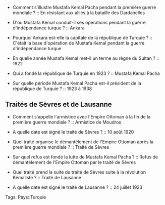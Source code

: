 - Comment s'illustre Mustafa Kemal Pacha pendant la première guerre mondiale ? :: En résistant aux alliés à la bataille des Dardanelles
<!--ID: 1618494635695-->
- D'ou Mustafa Kemal conduit-il ses opérations pendant la guerre d'indépendance turque ? :: Ankara
<!--ID: 1618494635704-->
- Pourquoi Ankara est-elle la capitale de la république de Turquie ? :: C'était la base d'opération de Mustafa Kemal pendant la guerre d'indépendance turque
<!--ID: 1618494635712-->
- En quelle année Mustafa Kemal met-il un terme au règne du Sultan ? :: 1922
<!--ID: 1618494635720-->
- Qui a fondé la république de Turquie en 1923 ? :: Mustafa Kemal Pacha
<!--ID: 1618494635727-->
- Sur quelle période Mustafa Kemal Pacha est-il président de la république de Turquie ? :: 1923 à 1938
<!--ID: 1618494635734-->

## Traités de Sèvres et de Lausanne

- Comment s'appelle l'armistice avec l'Empire Ottoman à la fin de la première guerre mondiale ? :: Armistice de Moudros
<!--ID: 1618494635742-->
- A quelle date est signé le traité de Sèvres ? :: 10 août 1920
<!--ID: 1618494635749-->
- Quel traité organise le démantélement de l'Empire Ottoman après la première guerre mondiale ? :: Traité de Sèvres
<!--ID: 1618494635756-->
- Sur quel refus est fondé la lutte de Mustafa Kemal Pacha ? :: Refus de démantélement de l'Empire Ottoman par le traité de Sèvres
<!--ID: 1618494635764-->
- Quel traité prend la suite du traité de Sèvres suite à la révolution Kémaliste ? :: Traité de Lausanne
<!--ID: 1618494635771-->
- A quelle date est signé le traité de Lausanne ? :: 24 juillet 1923
<!--ID: 1618494635778-->

Tags: Pays::Turquie
